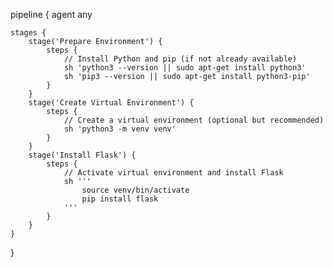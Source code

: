 pipeline {
    agent any

    stages {
        stage('Prepare Environment') {
            steps {
                // Install Python and pip (if not already available)
                sh 'python3 --version || sudo apt-get install python3'
                sh 'pip3 --version || sudo apt-get install python3-pip'
            }
        }
        stage('Create Virtual Environment') {
            steps {
                // Create a virtual environment (optional but recommended)
                sh 'python3 -m venv venv'
            }
        }
        stage('Install Flask') {
            steps {
                // Activate virtual environment and install Flask
                sh '''
                    source venv/bin/activate
                    pip install flask
                '''
            }
        }
    }
}
